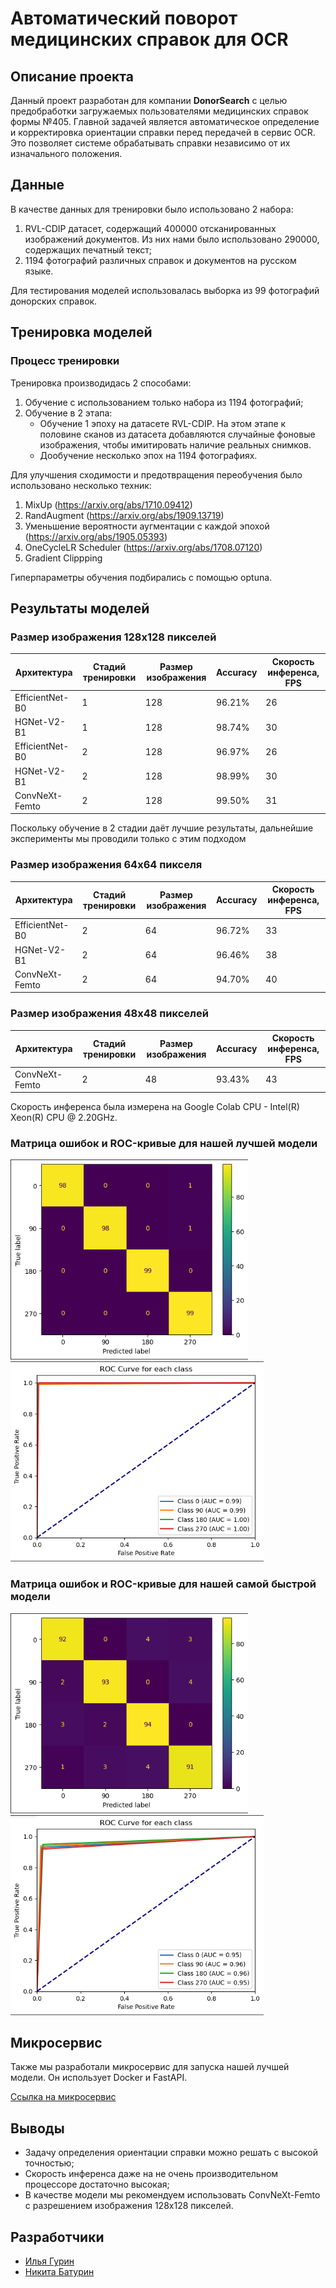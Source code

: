 # Автоматический поворот медицинских справок для OCR

## Описание проекта
Данный проект разработан для компании **DonorSearch** с целью предобработки загружаемых пользователями медицинских справок формы №405. Главной задачей является автоматическое определение и корректировка ориентации справки перед передачей в сервис OCR. Это позволяет системе обрабатывать справки независимо от их изначального положения.

## Данные
В качестве данных для тренировки было использовано 2 набора:
1. RVL-CDIP датасет, содержащий 400000 отсканированных изображений документов. Из них нами было использовано 290000, содержащих печатный текст;
2. 1194 фотографий различных справок и документов на русском языке.
   
Для тестирования моделей использовалась выборка из 99 фотографий донорских справок.

## Тренировка моделей
### Процесс тренировки
Тренировка производидась 2 способами:

1. Обучение с использованием только набора из 1194 фотографий;
2. Обучение в 2 этапа:
   - Обучение 1 эпоху на датасете RVL-CDIP. На этом этапе к половине сканов из датасета добавляются случайные фоновые изображения, чтобы имитировать наличие реальных снимков.
   - Дообучение несколько эпох на 1194 фотографиях.

Для улучшения сходимости и предотвращения переобучения было использовано несколько техник:
1. MixUp (https://arxiv.org/abs/1710.09412)
2. RandAugment (https://arxiv.org/abs/1909.13719)
3. Уменьшение вероятности аугментации с каждой эпохой (https://arxiv.org/abs/1905.05393)
4. OneCycleLR Scheduler (https://arxiv.org/abs/1708.07120)
5. Gradient Clippping

Гиперпараметры обучения подбирались с помощью optuna.

## Результаты моделей
### Размер изображения 128x128 пикселей

| Архитектура       | Стадий тренировки | Размер изображения | Accuracy | Скорость инференса, FPS | 
|-------------------|-------------------|--------------------|----------|-------------------------|
| EfficientNet-B0   | 1                 | 128                | 96.21%   | 26                      | 
| HGNet-V2-B1       | 1                 | 128                | 98.74%   | 30                      | 
| EfficientNet-B0   | 2                 | 128                | 96.97%   | 26                      | 
| HGNet-V2-B1       | 2                 | 128                | 98.99%   | 30                      | 
| ConvNeXt-Femto    | 2                 | 128                | 99.50%   | 31                      | 

Поскольку обучение в 2 стадии даёт лучшие результаты, дальнейшие эксперименты мы проводили только с этим подходом

### Размер изображения 64x64 пикселя

| Архитектура       | Стадий тренировки | Размер изображения | Accuracy | Скорость инференса, FPS | 
|-------------------|-------------------|--------------------|----------|-------------------------|
| EfficientNet-B0   | 2                 | 64                 | 96.72%   | 33                      | 
| HGNet-V2-B1       | 2                 | 64                 | 96.46%   | 38                      | 
| ConvNeXt-Femto    | 2                 | 64                 | 94.70%   | 40                      | 

### Размер изображения 48x48 пикселей

| Архитектура       | Стадий тренировки | Размер изображения | Accuracy | Скорость инференса, FPS | 
|-------------------|-------------------|--------------------|----------|-------------------------|
| ConvNeXt-Femto    | 2                 | 48                 | 93.43%   | 43                      | 

Скорость инференса была измерена на Google Colab CPU - Intel(R) Xeon(R) CPU @ 2.20GHz.

### Матрица ошибок и ROC-кривые для нашей лучшей модели

<img src='https://github.com/IlyaLion/donorseach-documents-orientation/blob/main/images/convnext_128-cm.png' height="320" />
<img src='https://github.com/IlyaLion/donorseach-documents-orientation/blob/main/images/convnext_128-roc.png' height="320" />

<br>

### Матрица ошибок и ROC-кривые для нашей самой быстрой модели

<img src='https://github.com/IlyaLion/donorseach-documents-orientation/blob/main/images/convnext_48-cm.png' height="320" />
<img src='https://github.com/IlyaLion/donorseach-documents-orientation/blob/main/images/convnext_48-roc.png' height="320" />

<br>

## Микросервис
Также мы разработали микросервис для запуска нашей лучшей модели. Он использует Docker и FastAPI.

[Ссылка на микросервис](https://github.com/IlyaLion/donorseach-documents-orientation/tree/app/app)

## Выводы
 - Задачу определения ориентации справки можно решать с высокой точностью;
 - Скорость инференса даже на не очень производительном процессоре достаточно высокая;
 - В качестве модели мы рекомендуем использовать ConvNeXt-Femto с разрешением изображения 128x128 пикселей.

## Разработчики
* [Илья Гурин](https://github.com/IlyaLion) 
* [Никита Батурин](https://github.com/nktbn)  

